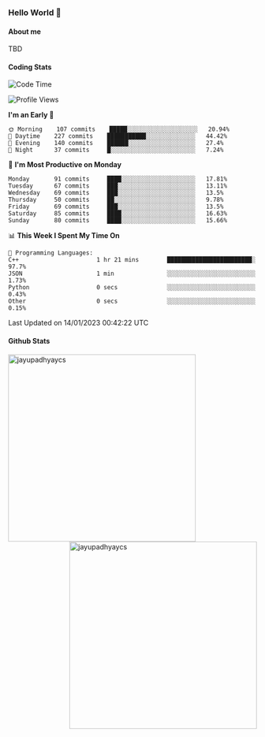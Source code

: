 ### Hello World 👋
#### About me
TBD
#### Coding Stats
<!--START_SECTION:waka-->
![Code Time](http://img.shields.io/badge/Code%20Time-341%20hrs%2010%20mins-blue)

![Profile Views](http://img.shields.io/badge/Profile%20Views-2-blue)

**I'm an Early 🐤** 

```text
🌞 Morning    107 commits    █████░░░░░░░░░░░░░░░░░░░░   20.94% 
🌆 Daytime    227 commits    ███████████░░░░░░░░░░░░░░   44.42% 
🌃 Evening    140 commits    ██████░░░░░░░░░░░░░░░░░░░   27.4% 
🌙 Night      37 commits     █░░░░░░░░░░░░░░░░░░░░░░░░   7.24%

```
📅 **I'm Most Productive on Monday** 

```text
Monday       91 commits     ████░░░░░░░░░░░░░░░░░░░░░   17.81% 
Tuesday      67 commits     ███░░░░░░░░░░░░░░░░░░░░░░   13.11% 
Wednesday    69 commits     ███░░░░░░░░░░░░░░░░░░░░░░   13.5% 
Thursday     50 commits     ██░░░░░░░░░░░░░░░░░░░░░░░   9.78% 
Friday       69 commits     ███░░░░░░░░░░░░░░░░░░░░░░   13.5% 
Saturday     85 commits     ████░░░░░░░░░░░░░░░░░░░░░   16.63% 
Sunday       80 commits     ████░░░░░░░░░░░░░░░░░░░░░   15.66%

```


📊 **This Week I Spent My Time On** 

```text
💬 Programming Languages: 
C++                      1 hr 21 mins        ████████████████████████░   97.7% 
JSON                     1 min               ░░░░░░░░░░░░░░░░░░░░░░░░░   1.73% 
Python                   0 secs              ░░░░░░░░░░░░░░░░░░░░░░░░░   0.43% 
Other                    0 secs              ░░░░░░░░░░░░░░░░░░░░░░░░░   0.15%

```


 Last Updated on 14/01/2023 00:42:22 UTC
<!--END_SECTION:waka-->
#### Github Stats

<p  ><img align="left" src="https://github-readme-stats.vercel.app/api/top-langs?username=jayupadhyaycs&theme=tokyonight&show_icons=true&locale=en&layout=compact" alt="jayupadhyaycs" width="380px"  /> 
<img align="right" src="https://github-readme-streak-stats.herokuapp.com/?user=jayupadhyaycs&theme=tokyonight&" alt="jayupadhyaycs" width="380px"/>
</p>




<!--
**JayUpadhyayCS/JayUpadhyayCS** is a ✨ _special_ ✨ repository because its `README.md` (this file) appears on your GitHub profile.

Here are some ideas to get you started:

- 🔭 I’m currently working on ...
- 🌱 I’m currently learning ...
- 👯 I’m looking to collaborate on ...
- 🤔 I’m looking for help with ...
- 💬 Ask me about ...
- 📫 How to reach me: ...
- 😄 Pronouns: ...
- ⚡ Fun fact: ...
-->
